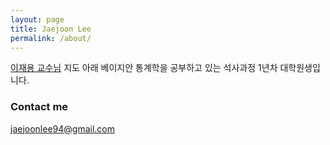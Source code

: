 ```yaml
---
layout: page
title: Jaejoon Lee
permalink: /about/
---
```


[이재용 교수님](https://jylee749.wordpress.com/) 지도 아래 베이지안 통계학을 공부하고 있는 석사과정 1년차 대학원생입니다. 



### Contact me

[jaejoonlee94@gmail.com](mailto:jaejoonlee94@gmail.com)
